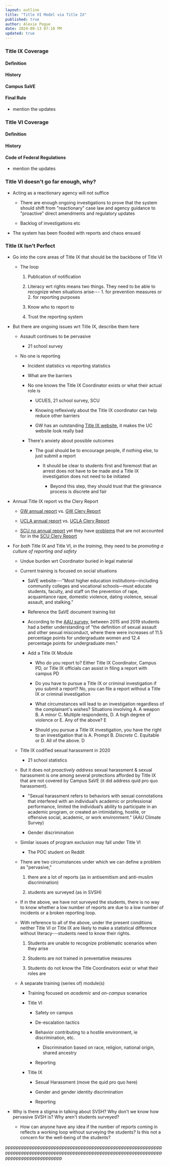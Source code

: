```yaml
---
layout: outline
title: "Title VI Model via Title IX"
published: true
author: Alexie Pogue
date: 2024-09-13 07:10 PM
updated: true
---
```




### Title IX Coverage


#### Definition 


#### History 


#### Campus SaVE


#### Final Rule 

- mention the updates

### Title VI Coverage


#### Definition 


#### History 


#### Code of Federal Regulations 

- mention the updates 

### Title VI doesn't go far enough, why? 

- Acting as a reactionary agency will not suffice

	- There are enough ongoing investigations to prove that the system should shift from "reactionary" case law and agency guidance to "proactive" direct amendments and regulatory updates

	- Backlog of investigations etc

- The system has been flooded with reports and chaos ensued


### Title IX Isn't Perfect

- Go into the core areas of Title IX that should be the backbone of Title VI 

	- The loop 

		1. Publication of notification 

		2. Literacy wrt rights means two things. They need to be able to recognize when situations arise--- 1. for prevention measures or 2. for reporting purposes

		3. Know who to report to 

		4. Trust the reporting system

- But there are ongoing issues wrt Title IX, describe them here

	- Assault continues to be pervasive

		- 21 school survey

	- No one is reporting
	
		- Incident statistics vs reporting statistics 

		- What are the barriers

		- No one knows the Title IX Coordinator exists or what their actual role is

			- UCUES, 21 school survey, SCU 

			- Knowing reflexively about the Title IX coordinator can help reduce other barriers

			- GW has an outstanding [Title IX website](https://titleix.gwu.edu/), it makes the UC website look really bad

		- There's anxiety about possible outcomes 

			- The goal should be to encourage people, if nothing else, to just submit a report 

				- It should be clear to students first and foremost that an arrest does not have to be made and a Title IX investigation does not need to be initiated

					- Beyond this step, they should trust that the grievance process is discrete and fair 

- Annual Title IX report vs the Clery Report

	- [GW annual report](https://titleix.gwu.edu/title-ix-office-annual-reports) vs. [GW Clery Report](https://police.gwu.edu/annual-security-fire-safety-report)

	- [UCLA annual report](https://ucla.app.box.com/s/eyri3lej5htfl7uwkv7huhp9o8y3revo) vs. [UCLA Clery Report](https://www.ucpd.ucla.edu/reports-statistics/jeanne-clery-act)

	- [SCU no annual report](https://www.scu.edu/title-ix/about/documents/) yet they have [problems](https://www.kron4.com/news/bay-area/multiple-alleged-sexual-assaults-reported-at-santa-clara-university/) that are not accounted for in the [SCU Clery Report](https://www.scu.edu/media/offices/university-operations/campus-safety/campus-safety/annual-clery-pdfs/2023-Main-Campus-ASR-Final.pdf)


- For *both* Title IX and Title VI, *in the training*, they need to be *promoting a culture of reporting and safety*

	- Undue burden wrt Coordinator buried in legal material 

	- Current training is focused on social situations

		- SaVE website---"Most higher education institutions—including community colleges and vocational schools—must educate students, faculty, and staff on the prevention of rape, acquaintance rape, domestic violence, dating violence, sexual assault, and stalking."

		- Reference the SaVE document training list

		- According to the [AAU survey](https://www.aau.edu/sites/default/files/AAU-Files/Key-Issues/Campus-Safety/Revised%20Aggregate%20report%20%20and%20appendices%201-7_(01-16-2020_FINAL).pdf), between 2015 and 2019 students had a better understanding of "the definition of sexual assault and other sexual misconduct, where there were increases
		of 11.5 percentage points for undergraduate women and 12.4 percentage points for
		undergraduate men."

		- Add a Title IX Module

			- Who do you report to? Either Title IX Coordinator, Campus PD, or Title IX officials can assist in filing a report with campus PD

			- Do you have to pursue a Title IX or criminal investigation if you submit a report? No, you can file a report without a Title IX or criminal investigation 

			- What circumstances will lead to an investigation regardless of the complainant's wishes? Situations involving A. A weapon B. A minor C. Multiple respondents, D. A high degree of violence or E. Any of the above? E

			- Should you pursue a Title IX investigation, you have the right to an investigation that is A. Prompt B. *Discrete* C. Equitable or D. All of the above. D

	- Title IX codified sexual harassment in 2020

		- 21 school statistics
	
	- But it does not *proactively address* sexual harassment & sexual harassment is one among several protections afforded by Title IX that are not covered by Campus SaVE (it did address quid pro quo harassment).

		- "Sexual harassment refers to behaviors with sexual connotations that interfered with an individual’s
	academic or professional performance, limited the individual’s ability to participate in an academic
	program, or created an intimidating, hostile, or offensive social, academic, or work environment." (AAU Climate Survey)
	
		- Gender discrimination 
	
	- Similar issues of program exclusion may fall under Title VI

		- The POC student on Reddit

	- There are two circumstances under which we can define a problem as "pervasive," 

		1. there are a lot of reports (as in antisemitism and anti-muslim discrimination)

		2. students are surveyed (as in SVSH)

	- If in the above, we have not surveyed the students, there is no way to know whether a low number of reports are due to a low number of incidents or a broken reporting loop. 

	- With reference to all of the above, under the present conditions neither Title VI or Title IX are likely to make a statistical difference without literacy---students need to know their rights. 

		1. Students are unable to recognize problematic scenarios when they arise

		2. Students are not trained in preventative measures

		3. Students do not know the Title Coordinators exist or what their roles are 


	- A separate training (series of) module(s)

		- Training focused on *academic* and *on-campus* scenarios 

		- Title VI

			- Safety on campus

			- De-escalation tactics

			- Behavior contributing to a hostile environment, ie discrimination, etc. 

				- Discrimination based on race, religion, national origin, shared ancestry

			- Reporting

		- Title IX

			- Sexual Harassment (move the quid pro quo here)

			- Gender and gender identity discrimination

			- Reporting

- Why is there a stigma in talking about SVSH? Why don't we know how pervasive SVSH is? Why aren't students surveyed? 

	- How can anyone have any idea if the number of reports coming in reflects a working loop without surveying the students? Is this not a concern for the well-being of the students? 

ppppppppppppppppppppppppppppppppppppppppppppppppppppppppppppppppppppppppppppppppppppppppppppppppppppppppppppppppppppppppppppppppppppppppp
